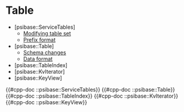# Table

- [psibase::ServiceTables]
  - [Modifying table set](#modifying-table-set)
  - [Prefix format](#prefix-format)
- [psibase::Table]
  - [Schema changes](#schema-changes)
  - [Data format](#data-format)
- [psibase::TableIndex]
- [psibase::KvIterator]
- [psibase::KeyView]

{{#cpp-doc ::psibase::ServiceTables}}
{{#cpp-doc ::psibase::Table}}
{{#cpp-doc ::psibase::TableIndex}}
{{#cpp-doc ::psibase::KvIterator}}
{{#cpp-doc ::psibase::KeyView}}
